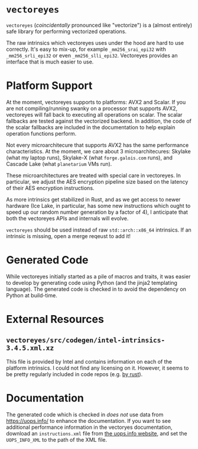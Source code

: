 # `vectoreyes`

`vectoreyes` (_coincidentally_ pronounced like "vectorize") is a (almost entirely) safe library for performing vectorized operations.

The raw intrinsics which vectoreyes uses under the hood are hard to use correctly. It's easy to mix-up, for example `_mm256_srai_epi32` with `_mm256_srli_epi32` or even `_mm256_slli_epi32`. Vectoreyes provides an interface that is much easier to use.

# Platform Support
At the moment, vectoreyes supports to platforms: AVX2 and Scalar. If you are not compiling/running swanky on a processor that supports AVX2, vectoreyes will fall back to executing all operations on scalar. The scalar fallbacks are tested against the vectorized backend. In addition, the code of the scalar fallbacks are included in the documentation to help explain operation functions perform.

Not every microarchitecure that supports AVX2 has the same performance characteristics. At the moment, we care about 3 microarchitecures: Skylake (what my laptop runs), Skylake-X (what `forge.galois.com` runs), and Cascade Lake (what `planetarium` VMs run).

These microarchitectures are treated with special care in vectoreyes. In particular, we adjust the AES encryption pipeline size based on the latency of their AES encryption instructions.

As more intrinsics get stabilized in Rust, and as we get access to newer hardware (Ice Lake, in particular, has some new instructions which ought to speed up our random number generation by a factor of 4), I anticipate that both the vectoreyes APIs and internals will evolve.

`vectoreyes` should be used instead of raw `std::arch::x86_64` intrinsics. If an intrinsic is missing, open a merge reqeust to add it!

# Generated Code
While vectoreyes initially started as a pile of macros and traits, it was easier to develop by generating code using Python (and the jinja2 templating language). The generated code is checked in to avoid the dependency on Python at build-time.

# External Resources

## `vectoreyes/src/codegen/intel-intrinsics-3.4.5.xml.xz`
This file is provided by Intel and contains information on each of the platform intrinsics. I could not find any licensing on it. However, it seems to be pretty regularly included in code repos (e.g. [by rust](https://github.com/rust-lang/stdarch/blob/master/crates/stdarch-verify/x86-intel.xml)).

# Documentation
The generated code which is checked in _does not_ use data from https://uops.info/ to enhance the documentation.
If you want to see additional performance information in the vectoryes documentation, download an `instructions.xml` file from [the uops.info website](https://uops.info/xml.html), and set the `UOPS_INFO_XML` to the path of the XML file.